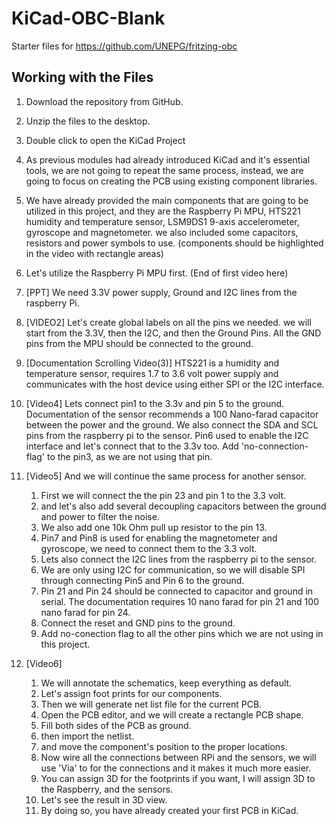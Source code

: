 # KiCad-OBC-Blank
Starter files for https://github.com/UNEPG/fritzing-obc

## Working with the Files

1. Download the repository from GitHub.

2. Unzip the files to the desktop.

3. Double click to open the KiCad Project

4. As previous modules had already introduced KiCad and it's essential tools, we are not going to repeat the same process, instead, we are going to focus on creating the PCB using existing component libraries.

5. We have already provided the main components that are going to be utilized in this project, and they are the Raspberry Pi MPU, HTS221 humidity and temperature sensor, LSM9DS1 9-axis accelerometer, gyroscope and magnetometer. we also included some capacitors, resistors and power symbols to use.  (components should be highlighted in the video with rectangle areas)

6. Let's utilize the Raspberry Pi MPU first.  (End of first video here)

7. [PPT] We need 3.3V power supply, Ground and I2C lines from the raspberry Pi. 

8. [VIDEO2] Let's create global labels on all the pins we needed. we will start from the 3.3V, then the I2C, and then the Ground Pins. All the GND pins from the MPU should be connected to the ground.

9. [Documentation Scrolling Video(3)] HTS221 is a humidity and temperature sensor, requires 1.7 to 3.6 volt power supply and communicates with the host device using either SPI or the I2C interface. 

10. [Video4] Lets connect pin1 to the 3.3v and pin 5 to the ground. Documentation of the sensor recommends a 100 Nano-farad capacitor between the power and the ground. We also connect the SDA and SCL pins from the raspberry pi to the sensor. Pin6 used to enable the I2C interface and let's connect that to the 3.3v too. Add 'no-connection-flag' to the pin3, as we are not using that pin.

11. [Video5] And we will continue the same process for another sensor. 

    1. First we will connect the  the pin 23 and pin 1 to the 3.3 volt.  
    2. and let's also add several decoupling capacitors between the ground and power to filter the noise. 
    3. We also add one 10k Ohm pull up resistor to the pin 13. 
    4.  Pin7 and Pin8 is used for enabling the magnetometer and gyroscope, we need to connect them to the 3.3 volt. 
    5. Lets also connect the I2C lines from the raspberry pi to the sensor. 
    6. We are only using I2C for communication, so we will disable SPI through connecting Pin5 and Pin 6 to the ground.
    7. Pin 21 and Pin 24 should be connected to capacitor and ground in serial. The documentation requires 10 nano farad for pin 21 and 100 nano farad for pin 24.
    8. Connect the reset and GND pins to the ground.
    9. Add no-conection flag to all the other pins which we are not using in this project. 

12. [Video6] 

    1. We will annotate the schematics, keep everything as default. 
    2. Let's assign foot prints for our components. 
    3. Then we will generate net list file for the current PCB. 
    4. Open the PCB editor, and we will create a rectangle PCB shape.
    5. Fill both sides of the PCB as ground.
    6.  then import the netlist. 
    7. and move the component's position to the proper locations. 
    8. Now wire all the connections between RPi and the sensors, we will use 'Via' to for the connections and it makes it much more easier.
    9. You can assign 3D for the footprints if you want, I will assign 3D to the Raspberry, and the sensors.
    10. Let's see the result in 3D view. 
    11. By doing so, you have already created your first PCB in KiCad.

    

    

